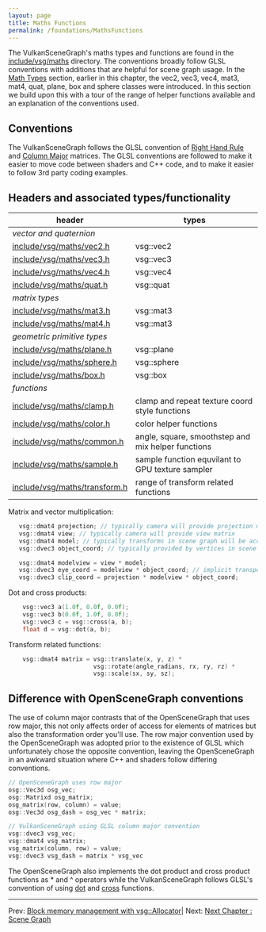 ```yaml
---
layout: page
title: Maths Functions
permalink: /foundations/MathsFunctions
---
```


The VulkanSceneGraph's maths types and functions are found in the [include/vsg/maths](https://github.com/vsg-dev/VulkanSceneGraph/tree/master/include/vsg/maths/) directory.  The conventions broadly follow GLSL conventions with additions that are helpful for scene graph usage.  In the [Math Types](MathTypes.md) section, earlier in this chapter, the vec2, vec3, vec4, mat3, mat4, quat, plane, box and sphere classes were introduced.  In this section we build upon this with a tour of the range of helper functions available and an explanation of the conventions used.

## Conventions

The VulkanSceneGraph follows the GLSL convention of [Right Hand Rule](https://en.wikipedia.org/wiki/Right-hand_rule) and [Column Major](https://en.wikipedia.org/wiki/Row-_and_column-major_order) matrices.  The GLSL conventions are followed to make it easier to move code between shaders and C++ code, and to make it easier to follow 3rd party coding examples.

## Headers and associated types/functionality

| header | types |
| --- | --- |
| *vector and quaternion* | |
| [include/vsg/maths/vec2.h](https://github.com/vsg-dev/VulkanSceneGraph/tree/master/include/vsg/maths/vec2.h) | vsg::vec2 |
| [include/vsg/maths/vec3.h](https://github.com/vsg-dev/VulkanSceneGraph/tree/master/include/vsg/maths/vec3.h) | vsg::vec3 |
| [include/vsg/maths/vec4.h](https://github.com/vsg-dev/VulkanSceneGraph/tree/master/include/vsg/maths/vec4.h) | vsg::vec4 |
| [include/vsg/maths/quat.h](https://github.com/vsg-dev/VulkanSceneGraph/tree/master/include/vsg/maths/quat.h) | vsg::quat |
| *matrix types* | |
| [include/vsg/maths/mat3.h](https://github.com/vsg-dev/VulkanSceneGraph/tree/master/include/vsg/maths/mat3.h) | vsg::mat3 |
| [include/vsg/maths/mat4.h](https://github.com/vsg-dev/VulkanSceneGraph/tree/master/include/vsg/maths/mat4.h) | vsg::mat3 |
| *geometric primitive types* | |
| [include/vsg/maths/plane.h](https://github.com/vsg-dev/VulkanSceneGraph/tree/master/include/vsg/maths/plane.h) | vsg::plane |
| [include/vsg/maths/sphere.h](https://github.com/vsg-dev/VulkanSceneGraph/tree/master/include/vsg/maths/sphere.h) | vsg::sphere |
| [include/vsg/maths/box.h](https://github.com/vsg-dev/VulkanSceneGraph/tree/master/include/vsg/maths/box.h) | vsg::box |
| *functions* | |
| [include/vsg/maths/clamp.h](https://github.com/vsg-dev/VulkanSceneGraph/tree/master/include/vsg/maths/clamp.h) | clamp and repeat texture coord style functions |
| [include/vsg/maths/color.h](https://github.com/vsg-dev/VulkanSceneGraph/tree/master/include/vsg/maths/color.h) | color helper functions |
| [include/vsg/maths/common.h](https://github.com/vsg-dev/VulkanSceneGraph/tree/master/include/vsg/maths/common.h) | angle, square, smoothstep and mix helper functions |
| [include/vsg/maths/sample.h](https://github.com/vsg-dev/VulkanSceneGraph/tree/master/include/vsg/maths/sample.h) | sample function equvilant to GPU texture sampler |
| [include/vsg/maths/transform.h](https://github.com/vsg-dev/VulkanSceneGraph/tree/master/include/vsg/maths/transform.h) | range of transform related functions |

Matrix and vector multiplication:

~~~ cpp
   vsg::dmat4 projection; // typically camera will provide projection matrix
   vsg::dmat4 view; // typically camera will provide view matrix
   vsg::dmat4 model; // typically transforms in scene graph will be accumulated into model matrix
   vsg::dvec3 object_coord; // typically provided by vertices in scene graph

   vsg::dmat4 modelview = view * model;
   vsg::dvec3 eye_coord = modelview * object_coord; // implicit transpose of object_coord vector
   vsg::dvec3 clip_coord = projection * modelview * object_coord;
~~~

Dot and cross products:

~~~ cpp
    vsg::vec3 a(1.0f, 0.0f, 0.0f);
    vsg::vec3 b(0.0f, 1.0f, 0.0f);
    vsg::vec3 c = vsg::cross(a, b);
    float d = vsg::dot(a, b);
~~~

Transform related functions:

~~~ cpp
    vsg::dmat4 matrix = vsg::translate(x, y, z) *
                        vsg::rotate(angle_radians, rx, ry, rz) *
                        vsg::scale(sx, sy, sz);
~~~

## Difference with OpenSceneGraph conventions

The use of column major contrasts that of the OpenSceneGraph that uses row major, this not only affects order of access for elements of matrices but also the transformation order you'll use.  The row major convention used by the OpenSceneGraph was adopted prior to the existence of GLSL which unfortunately chose the opposite convention, leaving the OpenSceneGraph in an awkward situation where C++ and shaders follow differing conventions.

~~~ cpp
// OpenSceneGraph uses row major
osg::Vec3d osg_vec;
osg::Matrixd osg_matrix;
osg_matrix(row, column) = value;
osg::Vec3d osg_dash = osg_vec * matrix;

// VulkanSceneGraph using GLSL column major convention
vsg::dvec3 vsg_vec;
vsg::dmat4 vsg_matrix;
vsg_matrix(column, row) = value;
vsg::dvec3 vsg_dash = matrix * vsg_vec
~~~

The OpenSceneGraph also implements the dot product and cross product functions as * and ^ operators while the VulkanSceneGraph follows GLSL's convention of using [dot](https://registry.khronos.org/OpenGL-Refpages/gl4/html/dot.xhtml) and [cross](https://registry.khronos.org/OpenGL-Refpages/gl4/html/cross.xhtml) functions.

---

Prev: [Block memory management with vsg::Allocator](Allocator.md)| Next: [Next Chapter : Scene Graph](../3_SceneGraph/index.md)

